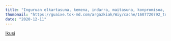 ```yaml
---
title: "Inguruan elkartasuna, kemena, indarra, maitasuna, konpromisoa, duintasuna eta, batez ere, harrotasuna ikusten dira"
thumbnail: "https://guaixe.tok-md.com/argazkiak/Wiy/cache/1607720792_tokikom_735x413.jpg"
date: "2020-12-11"
---
```

[Ikusi](https://guaixe.eus/altsasu/1607720819295-inguruan-elkartasuna-kemena-indarra-maitasuna-konpromisoa-duintasuna-eta-batez-ere-harrotasuna-ikusten-dira)

